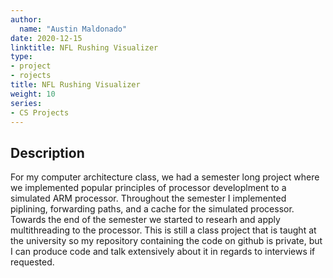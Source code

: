 ```yaml
---
author:
  name: "Austin Maldonado"
date: 2020-12-15
linktitle: NFL Rushing Visualizer
type:
- project
- rojects
title: NFL Rushing Visualizer
weight: 10
series:
- CS Projects
---
```



## Description

For my computer architecture class, we had a semester long project where we implemented popular principles of processor developlment to a simulated ARM processor.
Throughout the semester I implemented piplining, forwarding paths, and a cache for the simulated processor. Towards the end of the semester we started to researh and apply
multithreading to the processor. This is still a class project that is taught at the university so my repository containing the code on github is private, but I can produce code and talk extensively about it
in regards to interviews if requested.

